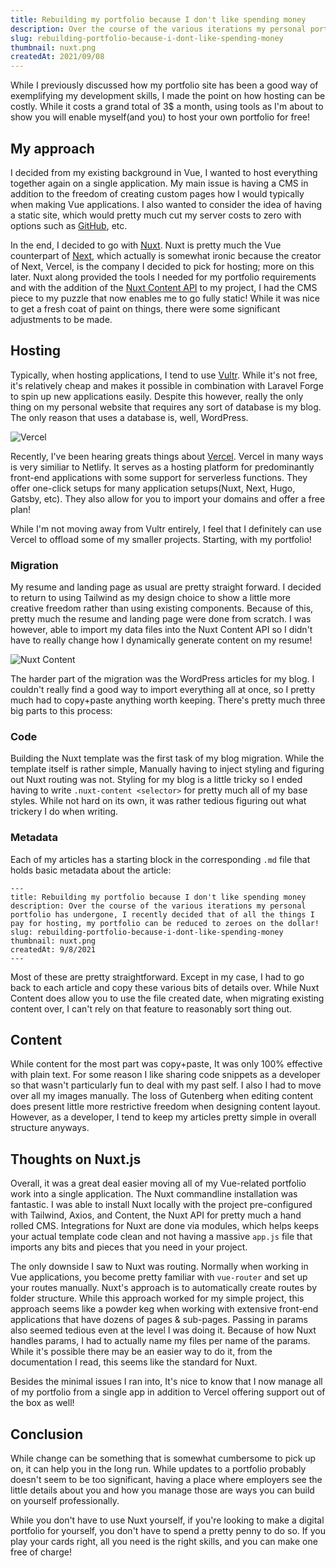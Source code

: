```yaml
---
title: Rebuilding my portfolio because I don't like spending money
description: Over the course of the various iterations my personal portfolio has undergone, I recently decided that of all the things I pay for hosting, my portfolio can be reduced to zeroes on the dollar!
slug: rebuilding-portfolio-because-i-dont-like-spending-money
thumbnail: nuxt.png
createdAt: 2021/09/08
---
```


While I previously discussed how my portfolio site has been a good way of exemplifying my development skills, I made the point on how hosting can be costly. While it costs a grand total of 3$ a month, using tools as I'm about to show you will enable myself(and you) to host your own portfolio for free!

## My approach
I decided from my existing background in Vue, I wanted to host everything together again on a single application. My main issue is having a CMS in addition to the freedom of creating custom pages how I would typically when making Vue applications. I also wanted to consider the idea of having a static site, which would pretty much cut my server costs to zero with options such as [GitHub](https://pages.github.com/), etc.

In the end, I decided to go with [Nuxt](https://nuxtjs.org/). Nuxt is pretty much the Vue counterpart of [Next](https://nextjs.org/), which actually is somewhat ironic because the creator of Next, Vercel, is the company I decided to pick for hosting; more on this later. Nuxt along provided the tools I needed for my portfolio requirements and with the addition of the [Nuxt Content API](https://content.nuxtjs.org/) to my project, I had the CMS piece to my puzzle that now enables me to go fully static! While it was nice to get a fresh coat of paint on things, there were some significant adjustments to be made.

## Hosting
Typically, when hosting applications, I tend to use [Vultr](https://www.vultr.com/). While it's not free, it's relatively cheap and makes it possible in combination with Laravel Forge to spin up new applications easily. Despite this however, really the only thing on my personal website that requires any sort of database is my blog. The only reason that uses a database is, well, WordPress.

<img src="/images/blog/vercel.jpg" alt="Vercel" />

Recently, I've been hearing greats things about [Vercel](https://vercel.com/). Vercel in many ways is very similiar to Netlify. It serves as a hosting platform for predominantly front-end applications with some support for serverless functions. They offer one-click setups for many application setups(Nuxt, Next, Hugo, Gatsby, etc). They also allow for you to import your domains and offer a free plan!

While I'm not moving away from Vultr entirely, I feel that I definitely can use Vercel to offload some of my smaller projects. Starting, with my portfolio!

### Migration
My resume and landing page as usual are pretty straight forward. I decided to return to using Tailwind as my design choice to show a little more creative freedom rather than using existing components. Because of this, pretty much the resume and landing page were done from scratch. I was however, able to import my data files into the Nuxt Content API so I didn't have to really change how I dynamically generate content on my resume!

<img src="/images/blog/nuxt_content.png" alt="Nuxt Content" />

The harder part of the migration was the WordPress articles for my blog. I couldn't really find a good way to import everything all at once, so I pretty much had to copy+paste anything worth keeping. There's pretty much three big parts to this process:

### Code
Building the Nuxt template was the first task of my blog migration. While the template itself is rather simple, Manually having to inject styling and figuring out Nuxt routing was not. Styling for my blog is a little tricky so I ended having to write `.nuxt-content <selector>` for pretty much all of my base styles. While not hard on its own, it was rather tedious figuring out what trickery I do when writing.

### Metadata
Each of my articles has a starting block in the corresponding `.md` file that holds basic metadata about the article:

```
---
title: Rebuilding my portfolio because I don't like spending money
description: Over the course of the various iterations my personal portfolio has undergone, I recently decided that of all the things I pay for hosting, my portfolio can be reduced to zeroes on the dollar!
slug: rebuilding-portfolio-because-i-dont-like-spending-money
thumbnail: nuxt.png
createdAt: 9/8/2021
---
```

Most of these are pretty straightforward. Except in my case, I had to go back to each article and copy these various bits of details over. While Nuxt Content does allow you to use the file created date, when migrating existing content over, I can't rely on that feature to reasonably sort thing out.

## Content
While content for the most part was copy+paste, It was only 100% effective with plain text. For some reason I like sharing code snippets as a developer so that wasn't particularly fun to deal with my past self. I also I had to move over all my images manually. The loss of Gutenberg when editing content does present little more restrictive freedom when designing content layout. However, as a developer, I tend to keep my articles pretty simple in overall structure anyways.

## Thoughts on Nuxt.js
Overall, it was a great deal easier moving all of my Vue-related portfolio work into a single application. The Nuxt commandline installation was fantastic. I was able to install Nuxt locally with the project pre-configured with Tailwind, Axios, and Content, the Nuxt API for pretty much a hand rolled CMS. Integrations for Nuxt are done via modules, which helps keeps your actual template code clean and not having a massive `app.js` file that imports any bits and pieces that you need in your project.

The only downside I saw to Nuxt was routing. Normally when working in Vue applications, you become pretty familiar with `vue-router` and set up your routes manually. Nuxt's approach is to automatically create routes by folder structure. While this approach worked for my simple project, this approach seems like a powder keg when working with extensive front-end applications that have dozens of pages & sub-pages. Passing in params also seemed tedious even at the level I was doing it. Because of how Nuxt handles params, I had to actually name my files per name of the params. While it's possible there may be an easier way to do it, from the documentation I read, this seems like the standard for Nuxt.

Besides the minimal issues I ran into, It's nice to know that I now manage all of my portfolio from a single app in addition to Vercel offering support out of the box as well!

## Conclusion
While change can be something that is somewhat cumbersome to pick up on, it can help you in the long run. While updates to a portfolio probably doesn't seem to be too significant, having a place where employers see the little details about you and how you manage those are ways you can build on yourself professionally.

While you don't have to use Nuxt yourself, if you're looking to make a digital portfolio for yourself, you don't have to spend a pretty penny to do so. If you play your cards right, all you need is the right skills, and you can make one free of charge!
